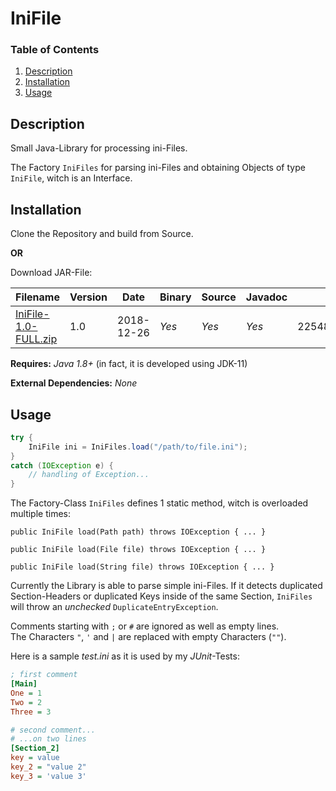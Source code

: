 # IniFile

### Table of Contents

1. [Description](#description)
2. [Installation](#installation)
3. [Usage](#usage)

## Description

Small Java-Library for processing ini-Files.

The Factory `IniFiles` for parsing ini-Files and obtaining Objects of type `IniFile`, witch is an Interface.

## Installation 

Clone the Repository and build from Source.

**OR**

Download JAR-File:

Filename | Version | Date | Binary | Source | Javadoc | SHA-1
-------- | ------- | ---- | ------ | ------ | ------- | -----
[IniFile-1.0-FULL.zip](Downloads/IniFile-1.0-FULL.zip) | 1.0 | 2018-12-26 | *Yes* | *Yes* | *Yes* | 22548b9c3dd4a4eada95c83b77a2903851bfbf05

**Requires:** *Java 1.8+* (in fact, it is developed using JDK-11)

**External Dependencies:** *None* 

## Usage

``` Java
try {
	IniFile ini = IniFiles.load("/path/to/file.ini");
}
catch (IOException e) {
	// handling of Exception...
}
```

The Factory-Class `IniFiles` defines 1 static method, witch is overloaded multiple times:

`public IniFile load(Path path) throws IOException { ... }`

`public IniFile load(File file) throws IOException { ... }`

`public IniFile load(String file) throws IOException { ... }`

Currently the Library is able to parse simple ini-Files. If it detects duplicated Section-Headers or duplicated Keys inside of the same Section, `IniFiles` 
will throw an *unchecked* `DuplicateEntryException`.

Comments starting with `;` or `#` are ignored as well as empty lines.\
The Characters `"`, `'` and `|` are replaced with empty Characters (`""`).

Here is a sample *test.ini* as it is used by my *JUnit*-Tests:

``` ini
; first comment
[Main]
One = 1
Two = 2
Three = 3

# second comment...
# ...on two lines
[Section_2]
key = value
key_2 = "value 2"
key_3 = 'value 3'
```
